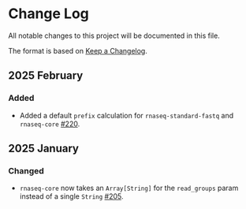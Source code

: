 # Change Log

All notable changes to this project will be documented in this file.
 
The format is based on [Keep a Changelog](http://keepachangelog.com/).
 
## 2025 February

### Added

- Added a default `prefix` calculation for `rnaseq-standard-fastq` and `rnaseq-core` [#220](https://github.com/stjudecloud/workflows/pull/220).
 
## 2025 January

### Changed

- `rnaseq-core` now takes an `Array[String]` for the `read_groups` param instead of a single `String` [#205](https://github.com/stjudecloud/workflows/pull/205).
